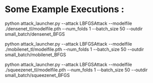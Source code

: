 # Some Example Executions :

python attack_launcher.py --attack LBFGSAttack --modelfile ./densenet_tl/modelfile.pth  --num_folds 1 --batch_size 50 --outdir small_batch/densenet_BFGS


python attack_launcher.py --attack LBFGSAttack --modelfile ./mobilenet_tl/modelfile.pth  --num_folds 1 --batch_size 50 --outdir small_batch/mobilenet_BFGS

python attack_launcher.py --attack LBFGSAttack --modelfile ./squeezenet_tl/modelfile.pth  --num_folds 1 --batch_size 50 --outdir small_batch/squeezenet_BFGS